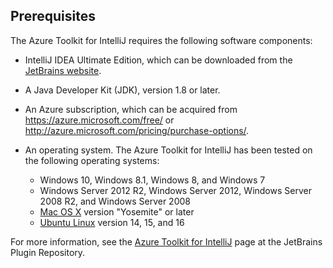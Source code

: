 ## Prerequisites
The Azure Toolkit for IntelliJ requires the following software components:

* IntelliJ IDEA Ultimate Edition, which can be downloaded from the [JetBrains website](https://www.jetbrains.com/idea/download/).

* A Java Developer Kit (JDK), version 1.8 or later.

* An Azure subscription, which can be acquired from <https://azure.microsoft.com/free/> or <http://azure.microsoft.com/pricing/purchase-options/>.

* An operating system. The Azure Toolkit for IntelliJ has been tested on the following operating systems:
  
  * Windows 10, Windows 8.1, Windows 8, and Windows 7
  * Windows Server 2012 R2, Windows Server 2012, Windows Server 2008 R2, and Windows Server 2008
  * [Mac OS X](http://www.apple.com/osx) version "Yosemite" or later
  * [Ubuntu Linux](http://www.ubuntu.com) version 14, 15, and 16

For more information, see the [Azure Toolkit for IntelliJ](https://plugins.jetbrains.com/plugin/8053) page at the JetBrains Plugin Repository.
